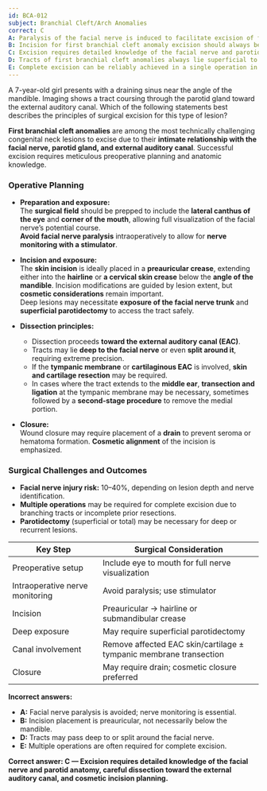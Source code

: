 ```yaml
---
id: BCA-012
subject: Branchial Cleft/Arch Anomalies
correct: C
A: Paralysis of the facial nerve is induced to facilitate excision of first branchial cleft anomalies.
B: Incision for first branchial cleft anomaly excision should always be made below the mandible to avoid the parotid gland.
C: Excision requires detailed knowledge of the facial nerve and parotid anatomy, careful dissection toward the external auditory canal, and cosmetic incision planning.
D: Tracts of first branchial cleft anomalies always lie superficial to the facial nerve and terminate lateral to the ear canal.
E: Complete excision can be reliably achieved in a single operation in nearly all cases.
---
```


A 7-year-old girl presents with a draining sinus near the angle of the mandible. Imaging shows a tract coursing through the parotid gland toward the external auditory canal. Which of the following statements best describes the principles of surgical excision for this type of lesion?

<!-- EXPLANATION -->

**First branchial cleft anomalies** are among the most technically challenging congenital neck lesions to excise due to their **intimate relationship with the facial nerve, parotid gland, and external auditory canal**. Successful excision requires meticulous preoperative planning and anatomic knowledge.

### **Operative Planning**
- **Preparation and exposure:**  
  The **surgical field** should be prepped to include the **lateral canthus of the eye** and **corner of the mouth**, allowing full visualization of the facial nerve’s potential course.  
  **Avoid facial nerve paralysis** intraoperatively to allow for **nerve monitoring with a stimulator**.

- **Incision and exposure:**  
  The **skin incision** is ideally placed in a **preauricular crease**, extending either into the **hairline** or **a cervical skin crease** below the **angle of the mandible**. Incision modifications are guided by lesion extent, but **cosmetic considerations** remain important.  
  Deep lesions may necessitate **exposure of the facial nerve trunk** and **superficial parotidectomy** to access the tract safely.

- **Dissection principles:**  
  - Dissection proceeds **toward the external auditory canal (EAC)**.  
  - Tracts may lie **deep to the facial nerve** or even **split around it**, requiring extreme precision.  
  - If the **tympanic membrane** or **cartilaginous EAC** is involved, **skin and cartilage resection** may be required.  
  - In cases where the tract extends to the **middle ear**, **transection and ligation** at the tympanic membrane may be necessary, sometimes followed by a **second-stage procedure** to remove the medial portion.

- **Closure:**  
  Wound closure may require placement of a **drain** to prevent seroma or hematoma formation. **Cosmetic alignment** of the incision is emphasized.

### **Surgical Challenges and Outcomes**
- **Facial nerve injury risk:** 10–40%, depending on lesion depth and nerve identification.  
- **Multiple operations** may be required for complete excision due to branching tracts or incomplete prior resections.  
- **Parotidectomy** (superficial or total) may be necessary for deep or recurrent lesions.  

| **Key Step** | **Surgical Consideration** |
|---------------|----------------------------|
| Preoperative setup | Include eye to mouth for full nerve visualization |
| Intraoperative nerve monitoring | Avoid paralysis; use stimulator |
| Incision | Preauricular → hairline or submandibular crease |
| Deep exposure | May require superficial parotidectomy |
| Canal involvement | Remove affected EAC skin/cartilage ± tympanic membrane transection |
| Closure | May require drain; cosmetic closure preferred |

**Incorrect answers:**
- **A:** Facial nerve paralysis is avoided; nerve monitoring is essential.  
- **B:** Incision placement is preauricular, not necessarily below the mandible.  
- **D:** Tracts may pass deep to or split around the facial nerve.  
- **E:** Multiple operations are often required for complete excision.

**Correct answer: C — Excision requires detailed knowledge of the facial nerve and parotid anatomy, careful dissection toward the external auditory canal, and cosmetic incision planning.**
